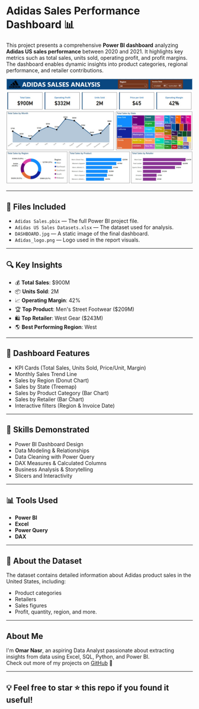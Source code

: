 # Adidas Sales Performance Dashboard 📊

This project presents a comprehensive **Power BI dashboard** analyzing **Adidas US sales performance** between 2020 and 2021. It highlights key metrics such as total sales, units sold, operating profit, and profit margins. The dashboard enables dynamic insights into product categories, regional performance, and retailer contributions.

![Dashboard Preview](DASHBOARD.jpg)

---

## 📁 Files Included

- `Adidas Sales.pbix` — The full Power BI project file.
- `Adidas US Sales Datasets.xlsx` — The dataset used for analysis.
- `DASHBOARD.jpg` — A static image of the final dashboard.
- `Adidas_logo.png` — Logo used in the report visuals.

---

## 🔍 Key Insights

- 💰 **Total Sales**: $900M  
- 📦 **Units Sold**: 2M  
- 📈 **Operating Margin**: 42%  
- 🏆 **Top Product**: Men's Street Footwear ($209M)  
- 🛍️ **Top Retailer**: West Gear ($243M)  
- 🌎 **Best Performing Region**: West  

---

## 📌 Dashboard Features

- KPI Cards (Total Sales, Units Sold, Price/Unit, Margin)
- Monthly Sales Trend Line
- Sales by Region (Donut Chart)
- Sales by State (Treemap)
- Sales by Product Category (Bar Chart)
- Sales by Retailer (Bar Chart)
- Interactive filters (Region & Invoice Date)

---

## 🧠 Skills Demonstrated

- Power BI Dashboard Design  
- Data Modeling & Relationships  
- Data Cleaning with Power Query  
- DAX Measures & Calculated Columns  
- Business Analysis & Storytelling  
- Slicers and Interactivity  

---

## 📊 Tools Used

- **Power BI**
- **Excel**
- **Power Query**
- **DAX**

---

## 📌 About the Dataset

The dataset contains detailed information about Adidas product sales in the United States, including:
- Product categories
- Retailers
- Sales figures
- Profit, quantity, region, and more.

---

## About Me

I'm **Omar Nasr**, an aspiring Data Analyst passionate about extracting insights from data using Excel, SQL, Python, and Power BI.  
Check out more of my projects on [GitHub](https://github.com/omar-nasr22) 🔗

---
## 💡 Feel free to star ⭐ this repo if you found it useful!
